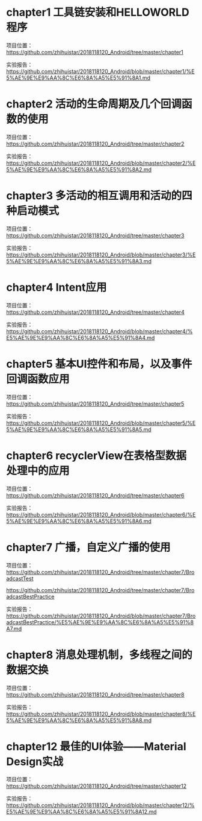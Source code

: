 # chapter1 工具链安装和HELLOWORLD程序

项目位置：https://github.com/zhihuistar/2018118120_Android/tree/master/chapter1

实验报告：https://github.com/zhihuistar/2018118120_Android/blob/master/chapter1/%E5%AE%9E%E9%AA%8C%E6%8A%A5%E5%91%8A1.md

# chapter2 活动的生命周期及几个回调函数的使用

项目位置：https://github.com/zhihuistar/2018118120_Android/tree/master/chapter2

实验报告：https://github.com/zhihuistar/2018118120_Android/blob/master/chapter2/%E5%AE%9E%E9%AA%8C%E6%8A%A5%E5%91%8A2.md

# chapter3 多活动的相互调用和活动的四种启动模式

项目位置：https://github.com/zhihuistar/2018118120_Android/tree/master/chapter3

实验报告：https://github.com/zhihuistar/2018118120_Android/blob/master/chapter3/%E5%AE%9E%E9%AA%8C%E6%8A%A5%E5%91%8A3.md

# chapter4 Intent应用

项目位置：https://github.com/zhihuistar/2018118120_Android/tree/master/chapter4

实验报告：https://github.com/zhihuistar/2018118120_Android/blob/master/chapter4/%E5%AE%9E%E9%AA%8C%E6%8A%A5%E5%91%8A4.md

# chapter5 基本UI控件和布局，以及事件回调函数应用

项目位置：https://github.com/zhihuistar/2018118120_Android/tree/master/chapter5

实验报告：https://github.com/zhihuistar/2018118120_Android/blob/master/chapter5/%E5%AE%9E%E9%AA%8C%E6%8A%A5%E5%91%8A5.md

# chapter6 recyclerView在表格型数据处理中的应用

项目位置：https://github.com/zhihuistar/2018118120_Android/tree/master/chapter6

实验报告：https://github.com/zhihuistar/2018118120_Android/blob/master/chapter6/%E5%AE%9E%E9%AA%8C%E6%8A%A5%E5%91%8A6.md

# chapter7 广播，自定义广播的使用

项目位置：https://github.com/zhihuistar/2018118120_Android/tree/master/chapter7/BroadcastTest

https://github.com/zhihuistar/2018118120_Android/tree/master/chapter7/BroadcastBestPractice

实验报告：https://github.com/zhihuistar/2018118120_Android/blob/master/chapter7/BroadcastBestPractice/%E5%AE%9E%E9%AA%8C%E6%8A%A5%E5%91%8A7.md

# chapter8 消息处理机制，多线程之间的数据交换

项目位置：https://github.com/zhihuistar/2018118120_Android/tree/master/chapter8

实验报告：https://github.com/zhihuistar/2018118120_Android/blob/master/chapter8/%E5%AE%9E%E9%AA%8C%E6%8A%A5%E5%91%8A8.md

# chapter12 最佳的UI体验——Material Design实战

项目位置：https://github.com/zhihuistar/2018118120_Android/tree/master/chapter12

实验报告：https://github.com/zhihuistar/2018118120_Android/blob/master/chapter12/%E5%AE%9E%E9%AA%8C%E6%8A%A5%E5%91%8A12.md

